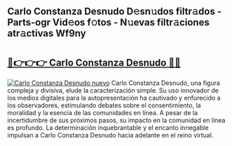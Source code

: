 ## Carlo Constanza Desnudo D𝚎sn𝚞dos filtr𝚊dos - Parts-ogr Vid𝚎os f𝚘tos - N𝚞evas filtr𝚊ciones atr𝚊ctivas Wf9ny

# <h2><a href="http://mb9g7z3.tromn.icu/?c=Carlo+Constanza+Desnudo">🔗👉👉👉 Carlo Constanza Desnudo 🔗🔗</a></h2>

[![Carlo Constanza Desnudo nuevo](https://i.imgur.com/pEAQMta.gif)](http://mb9g7z3.tromn.icu/?c=Carlo+Constanza+Desnudo)
Carlo Constanza Desnudo, una figura compleja y divisiva, elude la caracterización simple. Su uso innovador de los medios digitales para la autopresentación ha cautivado y enfurecido a los observadores, estimulando debates sobre el consentimiento, la moralidad y la esencia de las comunidades en línea. A pesar de la incertidumbre de sus próximos pasos, su impacto en la comunidad en línea es profundo. La determinación inquebrantable y el encanto innegable impulsan a Carlo Constanza Desnudo hacia adelante en el reino virtual.
